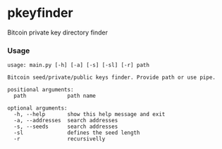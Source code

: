 # pkeyfinder
Bitcoin private key directory finder

### Usage
```
usage: main.py [-h] [-a] [-s] [-sl] [-r] path

Bitcoin seed/private/public keys finder. Provide path or use pipe.

positional arguments:
  path             path name

optional arguments:
  -h, --help       show this help message and exit
  -a, --addresses  search addresses
  -s, --seeds      search addresses
  -sl              defines the seed length
  -r               recursivelly
```
